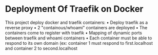 # Deployment Of Traefik on Docker
This project deploy docker and traefik containers:
• Deploy traefik as a reverse proxy
• 2 "containous/whoami" containers are deployed
• The containers come to register with traefik
• Mapping of dynamic ports between traefik and whoami containers
• Each container must be able to respond to its own domain (ex: container 1 must respond to first.localhost and container 2 to second.localhost
